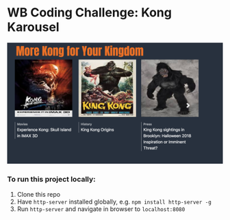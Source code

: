 # WB Coding Challenge: Kong Karousel

![alt text](assets/kongkarouselss.png "Kong Karousel")

### To run this project locally:

1. Clone this repo
2. Have `http-server` installed globally, e.g. `npm install http-server -g`
2. Run `http-server` and navigate in browser to `localhost:8080`
